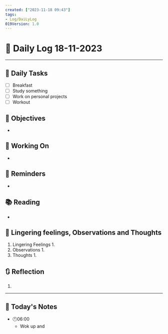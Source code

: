 ```yaml
---
created: ["2023-11-18 09:43"]
tags:
- Log/DaiLyLog
019Version: 1.0
---
```


# 📅 Daily Log  18-11-2023

---
## 🔷 Daily Tasks
- [ ] Breakfast
- [ ] Study something
- [ ] Work on personal projects
- [ ] Workout
## 🎯 Objectives
- 
## 🚀 Working On
- 
## 📕 Reminders
- 
## 📚 Reading
- 
##  💬 Lingering feelings, Observations and Thoughts 
1. Lingering Feelings
	1. 
2. Observations
	1. 
3. Thoughts
	1. 
## 🔃 Reflection
1. 
---

## 📅 Today's Notes
- 🕛06:00 
	- Wok up and 